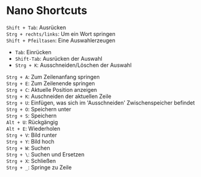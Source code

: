 # Nano Shortcuts
`Shift + Tab`: Ausrücken\
`Strg + rechts/links`: Um ein Wort springen\
`Shift + Pfeiltasen`: Eine Auswahlerzeugen

- `Tab`: Einrücken
- `Shift-Tab`: Ausrücken der Auswahl
- `Strg + K`: Ausschneiden/Löschen der Auswahl

`Strg + A`: Zum Zeilenanfang springen\
`Strg + E`: Zum Zeilenende springen\
`Strg + C`: Aktuelle Position anzeigen\
`Strg + K`: Auschneiden der aktuellen Zeile\
`Strg + U`: Einfügen, was sich im 'Ausschneiden' Zwischenspeicher befindet\
`Strg + O`: Speichern unter\
`Strg + S`: Speichern\
`Alt + U`: Rückgängig\
`Alt + E`: Wiederholen\
`Strg + V`: Bild runter\
`Strg + Y`: Bild hoch\
`Strg + W`: Suchen\
`Strg + \`: Suchen und Ersetzen\
`Strg + X`: Schließen\
`Strg + _`: Springe zu Zeile
